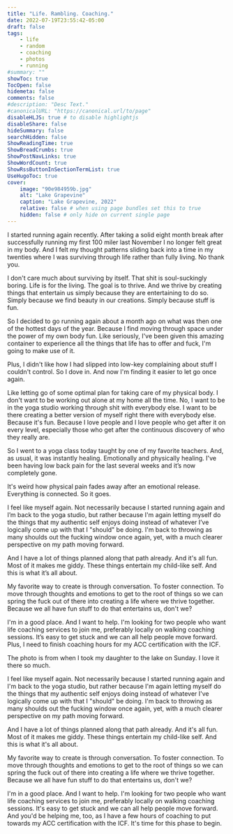 ```yaml
---
title: "Life. Rambling. Coaching."
date: 2022-07-19T23:55:42-05:00
draft: false
tags:
    - life
    - random
    - coaching
    - photos
    - running
#summary: ""
showToc: true
TocOpen: false
hidemeta: false
comments: false
#description: "Desc Text."
#canonicalURL: "https://canonical.url/to/page"
disableHLJS: true # to disable highlightjs
disableShare: false
hideSummary: false
searchHidden: false
ShowReadingTime: true
ShowBreadCrumbs: true
ShowPostNavLinks: true
ShowWordCount: true
ShowRssButtonInSectionTermList: true
UseHugoToc: true
cover:
    image: "90e984959b.jpg"
    alt: "Lake Grapevine"
    caption: "Lake Grapevine, 2022"
    relative: false # when using page bundles set this to true
    hidden: false # only hide on current single page
---
```


I started running again recently. After taking a solid eight month break after successfully running my first 100 miler last November I no longer felt great in my body. And I felt my thought patterns sliding back into a time in my twenties where I was surviving through life rather than fully living. No thank you.

I don't care much about surviving by itself. That shit is soul-suckingly boring. Life is for the living. The goal is to thrive. And we thrive by creating things that entertain us simply because they are entertaining to do so. Simply because we find beauty in our creations. Simply because stuff is fun.

So I decided to go running again about a month ago on what was then one of the hottest days of the year. Because I find moving through space under the power of my own body fun. Like seriously, I've been given this amazing container to experience all the things that life has to offer and fuck, I'm going to make use of it.

Plus, I didn't like how I had slipped into low-key complaining about stuff I couldn't control. So I dove in. And now I'm finding it easier to let go once again.

Like letting go of some optimal plan for taking care of my physical body. I don't want to be working out alone at my home all the time. No, I want to be in the yoga studio working through shit with everybody else. I want to be there creating a better version of myself right there with everybody else. Because it's fun. Because I love people and I love people who get after it on every level, especially those who get after the continuous discovery of who they really are.

So I went to a yoga class today taught by one of my favorite teachers. And, as usual, it was instantly healing. Emotionally and physically healing. I've been having low back pain for the last several weeks and it’s now completely gone.

It's weird how physical pain fades away after an emotional release. Everything is connected. So it goes.

I feel like myself again. Not necessarily because I started running again and I’m back to the yoga studio, but rather because I'm again letting myself do the things that my authentic self enjoys doing instead of whatever I’ve logically come up with that I "should" be doing. I'm back to throwing as many shoulds out the fucking window once again, yet, with a much clearer perspective on my path moving forward.

And I have a lot of things planned along that path already. And it's all fun. Most of it makes me giddy. These things entertain my child-like self. And this is what it’s all about.

My favorite way to create is through conversation. To foster connection. To move through thoughts and emotions to get to the root of things so we can spring the fuck out of there into creating a life where we thrive together. Because we all have fun stuff to do that entertains us, don't we?

I'm in a good place. And I want to help. I'm looking for two people who want life coaching services to join me, preferably locally on walking coaching sessions. It’s easy to get stuck and we can all help people move forward. Plus, I need to finish coaching hours for my ACC certification with the ICF.

The photo is from when I took my daughter to the lake on Sunday. I love it there so much.

I feel like myself again. Not necessarily because I started running again and I'm back to the yoga studio, but rather because I'm again letting myself do the things that my authentic self enjoys doing instead of whatever I've logically come up with that I "should" be doing. I'm back to throwing as many shoulds out the fucking window once again, yet, with a much clearer perspective on my path moving forward.

And I have a lot of things planned along that path already. And it's all fun. Most of it makes me giddy. These things entertain my child-like self. And this is what it's all about.

My favorite way to create is through conversation. To foster connection. To move through thoughts and emotions to get to the root of things so we can spring the fuck out of there into creating a life where we thrive together. Because we all have fun stuff to do that entertains us, don't we?

I'm in a good place. And I want to help. I'm looking for two people who want life coaching services to join me, preferably locally on walking coaching sessions. It's easy to get stuck and we can all help people move forward. And you'd be helping me, too, as I have a few hours of coaching to put towards my ACC certification with the ICF. It's time for this phase to begin.
